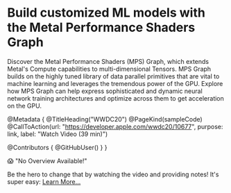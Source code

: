 # Build customized ML models with the Metal Performance Shaders Graph

Discover the Metal Performance Shaders (MPS) Graph, which extends Metal's Compute capabilities to multi-dimensional Tensors. MPS Graph builds on the highly tuned library of data parallel primitives that are vital to machine learning and leverages the tremendous power of the GPU. Explore how MPS Graph can help express sophisticated and dynamic neural network training architectures and optimize across them to get acceleration on the GPU.

@Metadata {
   @TitleHeading("WWDC20")
   @PageKind(sampleCode)
   @CallToAction(url: "https://developer.apple.com/wwdc20/10677", purpose: link, label: "Watch Video (39 min)")

   @Contributors {
      @GitHubUser(<replace this with your GitHub handle>)
   }
}

😱 "No Overview Available!"

Be the hero to change that by watching the video and providing notes! It's super easy:
 [Learn More…](https://wwdcnotes.com/documentation/wwdcnotes/contributing)
